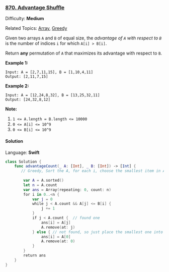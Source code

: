 ### [870\. Advantage Shuffle](https://leetcode.com/problems/advantage-shuffle/)

Difficulty: **Medium**  

Related Topics: [Array](https://leetcode.com/tag/array/), [Greedy](https://leetcode.com/tag/greedy/)


Given two arrays `A` and `B` of equal size, the _advantage of `A` with respect to `B`_ is the number of indices `i` for which `A[i] > B[i]`.

Return **any** permutation of `A` that maximizes its advantage with respect to `B`.


**Example 1:**

```
Input: A = [2,7,11,15], B = [1,10,4,11]
Output: [2,11,7,15]
```


**Example 2:**

```
Input: A = [12,24,8,32], B = [13,25,32,11]
Output: [24,32,8,12]
```

**Note:**

1.  `1 <= A.length = B.length <= 10000`
2.  `0 <= A[i] <= 10^9`
3.  `0 <= B[i] <= 10^9`


#### Solution

Language: **Swift**

```swift
class Solution {
    func advantageCount(_ A: [Int], _ B: [Int]) -> [Int] {
       // Greedy, Sort the A, for each i, choose the smallest item in A that is greater than B[i]，if counldn't found one, just use the smallest one
        
        var A = A.sorted()
        let n = A.count
        var ans = Array(repeating: 0, count: n)
        for i in 0..<n {
            var j = 0
            while j < A.count && A[j] <= B[i] {
                j += 1
            }
            if j < A.count {  // found one
                ans[i] = A[j]
                A.remove(at: j)
            } else { // not found, so just place the smallest one into ans
                ans[i] = A[0]
                A.remove(at: 0)
            }
        }
        return ans
    }
}
```